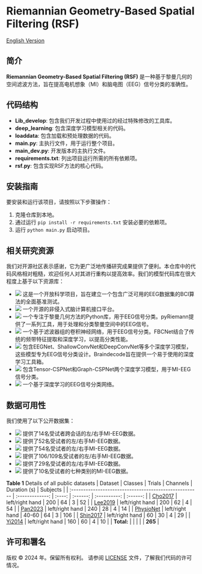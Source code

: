 # Riemannian Geometry-Based Spatial Filtering (RSF)

[English Version](./README.md)

## 简介

**Riemannian Geometry-Based Spatial Filtering (RSF)** 是一种基于黎曼几何的空间滤波方法，旨在提高电机想象（MI）和脑电图（EEG）信号分类的准确性。

## 代码结构

- **Lib_develop**: 包含我们开发过程中使用过的经过特殊修改的工具库。
- **deep_learning**: 包含深度学习模型相关的代码。
- **loaddata**: 包含加载和预处理数据的代码。
- **main.py**: 主执行文件，用于运行整个项目。
- **main_dev.py**: 开发版本的主执行文件。
- **requirements.txt**: 列出项目运行所需的所有依赖项。
- **rsf.py**: 包含实现RSF方法的核心代码。

## 安装指南

要安装和运行该项目，请按照以下步骤操作：

1. 克隆仓库到本地。
2. 通过运行 `pip install -r requirements.txt` 安装必要的依赖项。
3. 运行 `python main.py` 启动项目。

## 相关研究资源

我们对开源社区表示感谢，它为更广泛地传播研究成果提供了便利。本仓库中的代码风格相对粗糙，欢迎任何人对其进行重构以提高效率。我们的模型代码库在很大程度上基于以下资源库：

- [<img src="https://img.shields.io/badge/GitHub-MOABB-b31b1b"></img>](https://github.com/NeuroTechX/moabb) 这是一个开放科学项目，旨在建立一个包含广泛可用的EEG数据集的BCI算法的全面基准测试。
- [<img src="https://img.shields.io/badge/GitHub-MetaBCI-b31b1b"></img>](https://github.com/TBC-TJU/MetaBCI) 一个开源的非侵入式脑计算机接口平台。
- [<img src="https://img.shields.io/badge/GitHub-pyRiemann-b31b1b"></img>](https://github.com/pyRiemann/pyRiemann) 一个专注于黎曼几何方法的Python库，用于EEG信号分类。pyRiemann提供了一系列工具，用于处理和分类黎曼空间中的EEG信号。
- [<img src="https://img.shields.io/badge/GitHub-FBCNet-b31b1b"></img>](https://github.com/ravikiran-mane/FBCNet) 一个基于滤波器组的卷积神经网络，用于EEG信号分类。FBCNet结合了传统的频带特征提取和深度学习，以提高分类性能。
- [<img src="https://img.shields.io/badge/GitHub-Braindecode-b31b1b"></img>](https://github.com/braindecode/braindecode) 包含EEGNet、ShallowConvNet和DeepConvNet等多个深度学习模型，这些模型专为EEG信号分类设计。Braindecode旨在提供一个易于使用的深度学习工具箱。
- [<img src="https://img.shields.io/badge/GitHub-CSPNet-b31b1b"></img>](https://github.com/GeometricBCI/Tensor-CSPNet-and-Graph-CSPNet) 包含Tensor-CSPNet和Graph-CSPNet两个深度学习模型，用于MI-EEG信号分类。
- [<img src="https://img.shields.io/badge/GitHub-LMDANet-b31b1b"></img>](https://github.com/MiaoZhengQing/LMDA-Code) 一个基于深度学习的EEG信号分类网络。

## 数据可用性

我们使用了以下公开数据集：

- [<img src="https://img.shields.io/badge/DOI-Pan2023-blue"></img>](https://doi.org/10.7910/DVN/O5CQFA) 提供了14名受试者跨会话的左/右手MI-EEG数据。
- [<img src="https://img.shields.io/badge/DOI-Cho2017-green"></img>](http://gigadb.org/dataset/100295) 提供了52名受试者的左/右手MI-EEG数据。
- [<img src="https://img.shields.io/badge/DOI-Lee2019-orange"></img>](https://doi.org/10.1093/gigascience/giz002) 提供了54名受试者的左/右手MI-EEG数据。
- [<img src="https://img.shields.io/badge/DOI-PhysioNet-red"></img>](https://www.physionet.org/content/eegmmidb/1.0.0/) 提供了106/109名受试者的左/右手MI-EEG数据。
- [<img src="https://img.shields.io/badge/DOI-Shin2017-purple"></img>](http://doc.ml.tu-berlin.de/hBCI) 提供了29名受试者的左/右手MI-EEG数据。
- [<img src="https://img.shields.io/badge/DOI-Yi2014-yellow"></img>](https://doi.org/10.7910/DVN/27306) 提供了10名受试者的七种类别的MI-EEG数据。

**Table 1** Details of all public datasets
| Dataset                                                |     Classes     | Trials | Channels | Duration (s) | Subjects |
| :----------------------------------------------------- | :-------------: | :----: | :------: | :----------: | :------: |
| [Cho2017](https://doi.org/10.1093/gigascience/gix034)  | left/right hand |  200   |    64    |      3       |    52    |
| [Lee2019](https://doi.org/10.1093/gigascience/giz002)  | left/right hand |  200   |    62    |      4       |    54    |
| [Pan2023](https://doi.org/10.1088/1741-2552/ad0a01)    | left/right hand |  240   |    28    |      4       |    14    |
| [PhysioNet](https://doi.org/10.1109/TBME.2004.827072)  | left/right hand | 40-60  |    64    |      3       |   106    |
| [Shin2017](https://doi.org/10.1109/TNSRE.2016.2628057) | left/right hand |   60   |    30    |      4       |    29    |
| [Yi2014](https://doi.org/10.1371/journal.pone.0114853) | left/right hand |  160   |    60    |      4       |    10    |
| **Total:**                                             |                 |        |          |              | **265**  |

## 许可和署名

版权 © 2024 年。保留所有权利。
请参阅 [LICENSE](./LICENSE) 文件，了解我们代码的许可情况。
